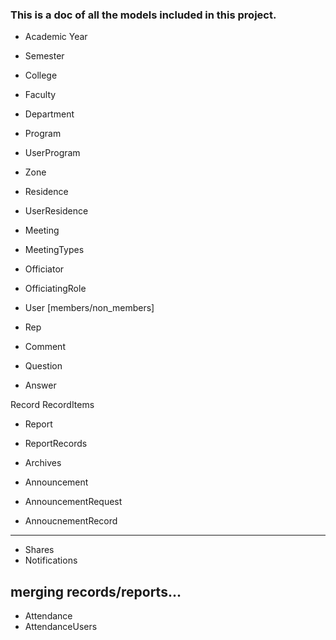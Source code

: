 ### This is a doc of all the models included in this project.

- Academic Year
- Semester
- College
- Faculty
- Department
- Program
- UserProgram

- Zone
- Residence 
- UserResidence

- Meeting
- MeetingTypes
- Officiator
- OfficiatingRole
- User [members/non_members]

- Rep

- Comment
- Question
- Answer

<!-- - Account -->
<!-- - AccountRecord -->
Record
RecordItems

- Report
- ReportRecords
- Archives

- Announcement
- AnnouncementRequest
- AnnoucnementRecord
----------------
- Shares
- Notifications


merging records/reports...
- 
<!-- - CoursePrograms -->
- Attendance
- AttendanceUsers